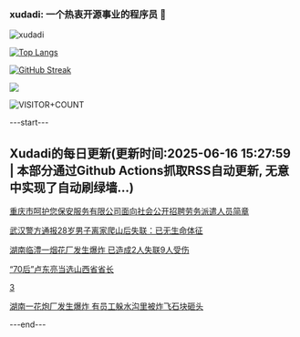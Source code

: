 ### xudadi: 一个热衷开源事业的程序员 👋

![xudadi](https://github-readme-stats-git-masterorgs-github-readme-stats-team.vercel.app/api?username=xudadi)

[![Top Langs](https://github-readme-stats.vercel.app/api/top-langs/?username=xudadi)](https://github.com/anuraghazra/github-readme-stats)

[![GitHub Streak](https://streak-stats.demolab.com?user=xudadi&locale=zh_Hans)](https://git.io/streak-stats)

![](https://raw.githubusercontent.com/xudadi/xudadi/main/assets/github-contribution-grid-snake.svg)

![VISITOR+COUNT](https://komarev.com/ghpvc/?username=xudadi&label=VISITOR+COUNT)


---start---

## Xudadi的每日更新(更新时间:2025-06-16 15:27:59 | 本部分通过Github Actions抓取RSS自动更新, 无意中实现了自动刷绿墙...)

[重庆市呵护您保安服务有限公司面向社会公开招聘劳务派遣人员简章](https://www.gongkaoleida.com/article/2453229)

[武汉警方通报28岁男子离家爬山后失联：已无生命体征](https://m.163.com/news/article/K268Q7F80001899O.html)

[湖南临澧一烟花厂发生爆炸 已造成2人失联9人受伤](https://m.163.com/news/article/K266LTLD0001899O.html)

[“70后”卢东亮当选山西省省长](https://m.163.com/news/article/K264DBE10001899N.html)

[3](https://m.163.com/touch/news/sub/domestic)

[湖南一花炮厂发生爆炸 有员工躲水沟里被炸飞石块砸头](https://m.163.com/news/article/K26498GQ0001899O.html)

---end---
